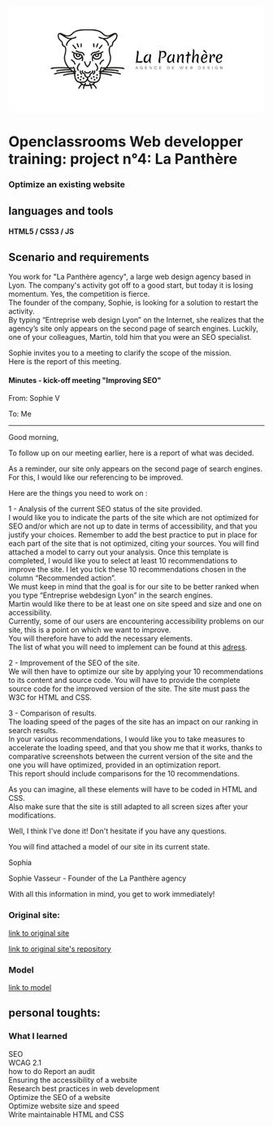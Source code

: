![](/bannerLaPanthere.png)
# Openclassrooms Web developper training: project n°4: La Panthère

 ### Optimize an existing website

## languages and tools

#### HTML5 / CSS3 / JS

## Scenario and requirements

You work for "La Panthère agency", a large web design agency based in Lyon. The company's activity got off to a good start, but today it is losing momentum. Yes, the competition is fierce.  
The founder of the company, Sophie, is looking for a solution to restart the activity.   
By typing “Entreprise web design Lyon” on the Internet, she realizes that the agency’s site only appears on the second page of search engines.   Luckily, one of your colleagues, Martin, told him that you were an SEO specialist.    

Sophie invites you to a meeting to clarify the scope of the mission.  
Here is the report of this meeting.    

#### Minutes - kick-off meeting "Improving SEO"    

  From: Sophie V  

To: Me  

-------------------------------------------------- ------------------------------------------------  

Good morning,  

To follow up on our meeting earlier, here is a report of what was decided.  

As a reminder, our site only appears on the second page of search engines. For this, I would like our referencing to be improved.  

Here are the things you need to work on : 

1 - Analysis of the current SEO status of the site provided.  
 I would like you to indicate the parts of the site which are not optimized for SEO and/or which are not up to date in terms of accessibility, and that you justify your choices. Remember to add the best practice to put in place for each part of the site that is not optimized, citing your sources. You will find attached a model to carry out your analysis. Once this template is completed, I would like you to select at least 10 recommendations to improve the site. I let you tick these 10 recommendations chosen in the column “Recommended action”.  
 We must keep in mind that the goal is for our site to be better ranked when you type “Entreprise webdesign Lyon” in the search engines.   
 Martin would like there to be at least one on site speed and size and one on accessibility.   
 Currently, some of our users are encountering accessibility problems on our site, this is a point on which we want to improve.   
 You will therefore have to add the necessary elements.   
 The list of what you will need to implement can be found at this [adress](https://developer.mozilla.org/fr/docs/Web/Accessibility/Mobile_accessibility_checklist).  

2 - Improvement of the SEO of the site.    
 We will then have to optimize our site by applying your 10 recommendations to its content and source code. You will have to provide the complete source code for the improved version of the site. The site must pass the W3C for HTML and CSS.  

3 - Comparison of results.    
  The loading speed of the pages of the site has an impact on our ranking in search results.  
  In your various recommendations, I would like you to take measures to accelerate the loading speed, and that you show me that it works, thanks to comparative screenshots between the current version of the site and the one you will have optimized, provided in an optimization report.    
  This report should include comparisons for the 10 recommendations.    

As you can imagine, all these elements will have to be coded in HTML and CSS.  
Also make sure that the site is still adapted to all screen sizes after your modifications.       

Well, I think I've done it! Don't hesitate if you have any questions.    

You will find attached a model of our site in its current state.    

Sophia    

Sophie Vasseur - Founder of the La Panthère agency    

With all this information in mind, you get to work immediately!    
### Original site: 

[link to original site](https://janoujan.github.io/lapanthere_original/)    

[link to original site's repository](https://github.com/janoujan/lapanthere_original)  

### Model

[link to model](/model.zip)

## personal toughts:



### What I learned

SEO  
WCAG 2.1  
how to do Report an audit    
Ensuring the accessibility of a website  
Research best practices in web development  
Optimize the SEO of a website  
Optimize website size and speed  
Write maintainable HTML and CSS  
